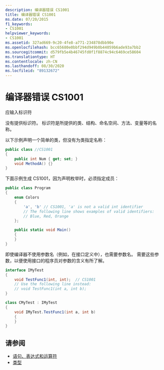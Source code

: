 ```yaml
---
description: 编译器错误 CS1001
title: 编译器错误 CS1001
ms.date: 07/20/2015
f1_keywords:
- CS1001
helpviewer_keywords:
- CS1001
ms.assetid: 327ad669-9c20-4fe8-a771-234878dbb90e
ms.openlocfilehash: bcc65680e0bbf294d949b0b44059b6ade93a7bb2
ms.sourcegitcommit: d579fb5e4b46745fd0f1f8874c94c6469ce58604
ms.translationtype: HT
ms.contentlocale: zh-CN
ms.lasthandoff: 08/30/2020
ms.locfileid: "89132672"
---
```

# <a name="compiler-error-cs1001"></a>编译器错误 CS1001

应输入标识符

没有提供标识符。 标识符是所提供的类、结构、命名空间、方法、变量等的名称。

以下示例声明一个简单的类，但没有为类指定名称：

```csharp
public class //CS1001
{
    public int Num { get; set; }
    void MethodA() {}
}
```

下面示例生成 CS1001，因为声明枚举时，必须指定成员：

```csharp
public class Program
{
    enum Colors
    {
        'a', 'b' // CS1001, 'a' is not a valid int identifier
        // The following line shows examples of valid identifiers:
        // Blue, Red, Orange
    };

    public static void Main()
    {
    }
}
```

即使编译器不使用参数名（例如，在接口定义中），也需要参数名。 需要这些参数，以便使用接口的程序员对参数的含义有所了解。

```csharp
interface IMyTest
{
    void TestFunc1(int, int);  // CS1001
    // Use the following line instead:
    // void TestFunc1(int a, int b);
}

class CMyTest : IMyTest
{
    void IMyTest.TestFunc1(int a, int b)
    {
    }
}
```

## <a name="see-also"></a>请参阅

- [语句、表达式和运算符](../../programming-guide/statements-expressions-operators/index.md)
- [类型](../../programming-guide/types/index.md)
